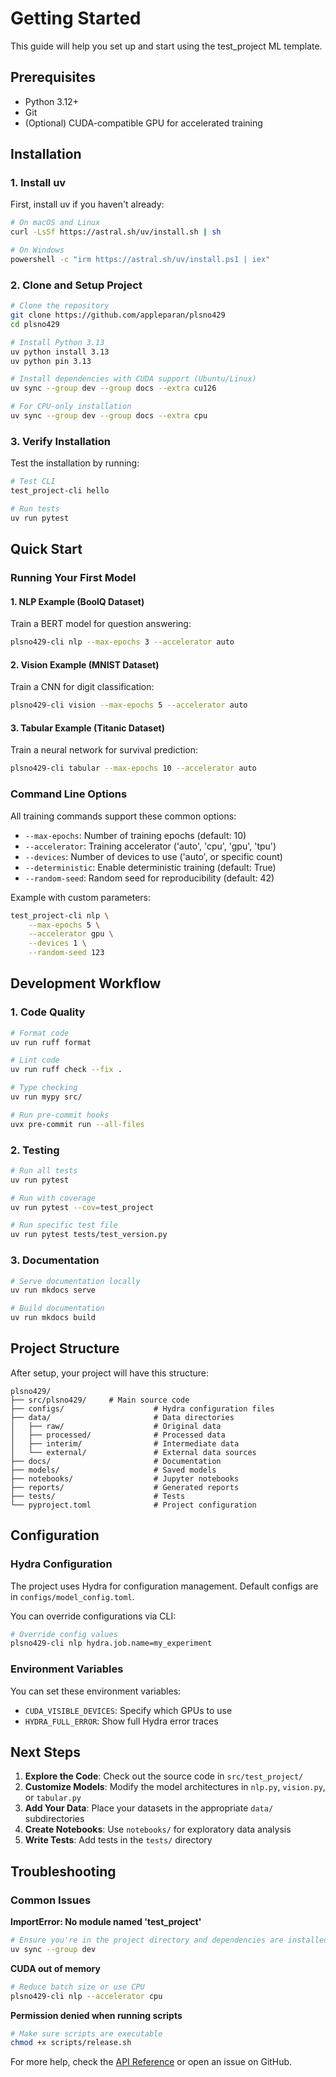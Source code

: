 # Getting Started

This guide will help you set up and start using the test_project ML template.

## Prerequisites

- Python 3.12+
- Git
- (Optional) CUDA-compatible GPU for accelerated training

## Installation

### 1. Install uv

First, install uv if you haven't already:

```bash
# On macOS and Linux
curl -LsSf https://astral.sh/uv/install.sh | sh

# On Windows
powershell -c "irm https://astral.sh/uv/install.ps1 | iex"
```

### 2. Clone and Setup Project

```bash
# Clone the repository
git clone https://github.com/appleparan/plsno429
cd plsno429

# Install Python 3.13
uv python install 3.13
uv python pin 3.13

# Install dependencies with CUDA support (Ubuntu/Linux)
uv sync --group dev --group docs --extra cu126

# For CPU-only installation
uv sync --group dev --group docs --extra cpu
```

### 3. Verify Installation

Test the installation by running:

```bash
# Test CLI
test_project-cli hello

# Run tests
uv run pytest
```

## Quick Start

### Running Your First Model

#### 1. NLP Example (BoolQ Dataset)

Train a BERT model for question answering:

```bash
plsno429-cli nlp --max-epochs 3 --accelerator auto
```

#### 2. Vision Example (MNIST Dataset)

Train a CNN for digit classification:

```bash
plsno429-cli vision --max-epochs 5 --accelerator auto
```

#### 3. Tabular Example (Titanic Dataset)

Train a neural network for survival prediction:

```bash
plsno429-cli tabular --max-epochs 10 --accelerator auto
```

### Command Line Options

All training commands support these common options:

- `--max-epochs`: Number of training epochs (default: 10)
- `--accelerator`: Training accelerator ('auto', 'cpu', 'gpu', 'tpu')
- `--devices`: Number of devices to use ('auto', or specific count)
- `--deterministic`: Enable deterministic training (default: True)
- `--random-seed`: Random seed for reproducibility (default: 42)

Example with custom parameters:

```bash
test_project-cli nlp \
    --max-epochs 5 \
    --accelerator gpu \
    --devices 1 \
    --random-seed 123
```

## Development Workflow

### 1. Code Quality

```bash
# Format code
uv run ruff format

# Lint code
uv run ruff check --fix .

# Type checking
uv run mypy src/

# Run pre-commit hooks
uvx pre-commit run --all-files
```

### 2. Testing

```bash
# Run all tests
uv run pytest

# Run with coverage
uv run pytest --cov=test_project

# Run specific test file
uv run pytest tests/test_version.py
```

### 3. Documentation

```bash
# Serve documentation locally
uv run mkdocs serve

# Build documentation
uv run mkdocs build
```

## Project Structure

After setup, your project will have this structure:

```plaintext
plsno429/
├── src/plsno429/     # Main source code
├── configs/                    # Hydra configuration files
├── data/                       # Data directories
│   ├── raw/                    # Original data
│   ├── processed/              # Processed data
│   ├── interim/                # Intermediate data
│   └── external/               # External data sources
├── docs/                       # Documentation
├── models/                     # Saved models
├── notebooks/                  # Jupyter notebooks
├── reports/                    # Generated reports
├── tests/                      # Tests
└── pyproject.toml              # Project configuration
```

## Configuration

### Hydra Configuration

The project uses Hydra for configuration management. Default configs are in `configs/model_config.toml`.

You can override configurations via CLI:

```bash
# Override config values
plsno429-cli nlp hydra.job.name=my_experiment
```

### Environment Variables

You can set these environment variables:

- `CUDA_VISIBLE_DEVICES`: Specify which GPUs to use
- `HYDRA_FULL_ERROR`: Show full Hydra error traces

## Next Steps

1. **Explore the Code**: Check out the source code in `src/test_project/`
2. **Customize Models**: Modify the model architectures in `nlp.py`, `vision.py`, or `tabular.py`
3. **Add Your Data**: Place your datasets in the appropriate `data/` subdirectories
4. **Create Notebooks**: Use `notebooks/` for exploratory data analysis
5. **Write Tests**: Add tests in the `tests/` directory

## Troubleshooting

### Common Issues

**ImportError: No module named 'test_project'**
```bash
# Ensure you're in the project directory and dependencies are installed
uv sync --group dev
```

**CUDA out of memory**
```bash
# Reduce batch size or use CPU
plsno429-cli nlp --accelerator cpu
```

**Permission denied when running scripts**
```bash
# Make sure scripts are executable
chmod +x scripts/release.sh
```

For more help, check the [API Reference](/reference/plsno429/cli.md) or open an issue on GitHub.
